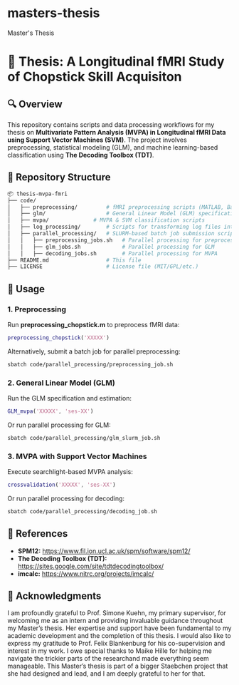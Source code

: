 # masters-thesis
Master's Thesis 
# 📖 Thesis: A Longitudinal fMRI Study of Chopstick Skill Acquisiton 

## 🔍 Overview
This repository contains scripts and data processing workflows for my thesis on **Multivariate Pattern Analysis (MVPA) in Longitudinal fMRI Data using Support Vector Machines (SVM)**. The project involves preprocessing, statistical modeling (GLM), and machine learning-based classification using **The Decoding Toolbox (TDT)**.

## 📂 Repository Structure
```bash
📦 thesis-mvpa-fmri
├── code/
│   ├── preprocessing/         # fMRI preprocessing scripts (MATLAB, Bash)
│   ├── glm/                   # General Linear Model (GLM) specification & estimation
│   ├── mvpa/              # MVPA & SVM classification scripts
│   ├── log_processing/        # Scripts for transforming log files into usable formats
│   ├── parallel_processing/   # SLURM-based batch job submission scripts
│   │   ├── preprocessing_jobs.sh   # Parallel processing for preprocessing
│   │   ├── glm_jobs.sh             # Parallel processing for GLM
│   │   ├── decoding_jobs.sh        # Parallel processing for MVPA
├── README.md                  # This file
├── LICENSE                    # License file (MIT/GPL/etc.)
```

## 🚀 Usage
### **1. Preprocessing**
Run **preprocessing_chopstick.m** to preprocess fMRI data:
```matlab
preprocessing_chopstick('XXXXX')
```
Alternatively, submit a batch job for parallel preprocessing:
```bash
sbatch code/parallel_processing/preprocessing_job.sh
```

### **2. General Linear Model (GLM)**
Run the GLM specification and estimation:
```matlab
GLM_mvpa('XXXXX', 'ses-XX')
```
Or run parallel processing for GLM:
```bash
sbatch code/parallel_processing/glm_slurm_job.sh
```

### **3. MVPA with Support Vector Machines**
Execute searchlight-based MVPA analysis:
```matlab
crossvalidation('XXXXX', 'ses-XX')
```
Or run parallel processing for decoding:
```bash
sbatch code/parallel_processing/decoding_job.sh
```

## 📜 References
- **SPM12:** https://www.fil.ion.ucl.ac.uk/spm/software/spm12/
- **The Decoding Toolbox (TDT):** https://sites.google.com/site/tdtdecodingtoolbox/
- **imcalc:** https://www.nitrc.org/projects/imcalc/

## 🤝 Acknowledgments
I am profoundly grateful to Prof. Simone Kuehn, my primary supervisor, for welcoming me as an intern and providing invaluable guidance throughout my Master’s thesis. Her expertise and support have been fundamental to my academic development and the completion of this thesis. I would also like to express my gratitude to Prof. Felix Blankenburg for his co-supervision and interest in my work.
I owe special thanks to Maike Hille for helping me navigate the trickier parts of the researchand made everything seem manageable. This Master’s thesis is part of a bigger Staebchen project that she had designed and lead, and I am deeply grateful to her for that. 


